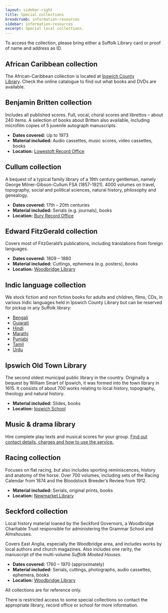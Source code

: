 ```yaml
---
layout: sidebar-right
title: Special collections
breadcrumb: information-resources
sidebar: information-resources
excerpt: Special local collections.
---
```


To access the collection, please bring either a Suffolk Library card or proof of name and address as ID.

## African Caribbean collection

The African-Caribbean collection is located at [Ipswich County Library](/libraries/ipswich-county-library/ "Ipswich County Library"). Check the online catalogue to find out what books and DVDs are available.

## Benjamin Britten collection

Includes all published scores. Full, vocal, choral scores and librettos – about 240 items. A selection of books about Britten also available, including microfilm copies of 5 juvenile autograph manuscripts.

  * **Dates covered:** Up to 1973
  * **Material included:** Audio cassettes, music scores, video cassettes, books
  * **Location:** [Lowestoft Record Office](http://www.suffolkarchives.co.uk/planning-your-visit/suffolk-record-office-branches/lowestoft-branch/)

## Cullum collection

A bequest of a typical family library of a 19th century gentleman, namely George Milner-Gibson-Cullum FSA (1857-1921). 4000 volumes on travel, topography, social and political sciences, natural history, philosophy and genealogy.

  * **Dates covered:** 17th &#8211; 20th centuries
  * **Material included:** Serials (e.g. journals), books
  * **Location:** [Bury Record Office](http://www.suffolkarchives.co.uk/planning-your-visit/suffolk-record-office-branches/bury-st-edmunds-branch/)

## Edward FitzGerald collection

Covers most of FitzGerald&#8217;s publications, including translations from foreign languages.

  * **Dates covered:** 1809 &#8211; 1880
  * **Material included:** Cuttings, ephemera (e.g. posters), books
  * **Location:** [Woodbridge Library](/libraries/woodbridge-library/ "Woodbridge Library")

## Indic language collection

We stock fiction and non fiction books for adults and children, films, CDs, in various Indic languages held in Ipswich County Library but can be reserved for pickup in any Suffolk library:

  * [Bengali](https://suffolk.spydus.co.uk/cgi-bin/spydus.exe/ENQ/OPAC/BIBENQ?ENTRY_NAME=BS&ENTRY=bengali&ENTRY_TYPE=K)
  * [Gujarati](https://suffolk.spydus.co.uk/cgi-bin/spydus.exe/ENQ/OPAC/BIBENQ?ENTRY_NAME=BS&ENTRY=gujarati&ENTRY_TYPE=K)
  * [Hindi](https://suffolk.spydus.co.uk/cgi-bin/spydus.exe/ENQ/OPAC/BIBENQ?ENTRY_NAME=BS&ENTRY=hindi&ENTRY_TYPE=K)
  * [Marathi](https://suffolk.spydus.co.uk/cgi-bin/spydus.exe/ENQ/OPAC/BIBENQ?ENTRY_NAME=BS&ENTRY=Marathi&ENTRY_TYPE=K)
  * [Punjabi](https://suffolk.spydus.co.uk/cgi-bin/spydus.exe/ENQ/OPAC/BIBENQ?ENTRY_NAME=BS&ENTRY=Punjabi&ENTRY_TYPE=K)
  * [Tamil](https://suffolk.spydus.co.uk/cgi-bin/spydus.exe/ENQ/OPAC/BIBENQ?ENTRY_NAME=BS&ENTRY=Tamil&ENTRY_TYPE=K)
  * [Urdu](https://suffolk.spydus.co.uk/cgi-bin/spydus.exe/ENQ/OPAC/BIBENQ?ENTRY_NAME=BS&ENTRY=urdu&ENTRY_TYPE=K)

## Ipswich Old Town Library

The second oldest municipal public library in the country. Originally a bequest by William Smart of Ipswich, it was formed into the town library in 1615. It consists of about 700 works relating to local history, topography, theology and natural history.

  * **Material included:** Slides, books
  * **Location:** [Ipswich School](http://www.ipswich.suffolk.sch.uk/)

## Music & drama library

Hire complete play texts and musical scores for your group. [Find out contact details, charges and how to use the service.](/information-resources/music-drama-library/)

## Racing collection

Focuses on flat racing, but also includes sporting reminiscences, history and anatomy of the horse. Over 700 volumes, including sets of the Racing Calendar from 1874 and the Bloodstock Breeder&#8217;s Review from 1912.

  * **Material included:** Serials, original prints, books
  * **Location:** [Newmarket Library](/libraries/newmarket-library/ "Newmarket Library")

## Seckford collection

Local history material loaned by the Seckford Governors, a Woodbridge Charitable Trust responsible for administering the Grammar School and Almshouses.

Covers East Anglia, especially the Woodbridge area, and includes works by local authors and church magazines. Also includes one rarity, the manuscript of the multi-volume <cite>Suffolk Moated Houses</cite>.

  * **Dates covered:** 1760 &#8211; 1970 (approximately)
  * **Material included:** Serials, cuttings, photographs, audio cassettes, ephemera, books
  * **Location:** [Woodbridge Library](/libraries/woodbridge-library/)

All collections are for reference only.

There is restricted access to some special collections so contact the appropriate library, record office or school for more information.
